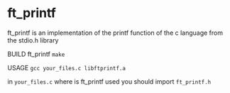 # ft_printf

ft_printf is an implementation of the printf function of the c language from the stdio.h library

BUILD ft_printf ``make``

USAGE ``gcc your_files.c libftprintf.a``

in ``your_files.c`` where is ft_printf used you should import ``ft_printf.h``
